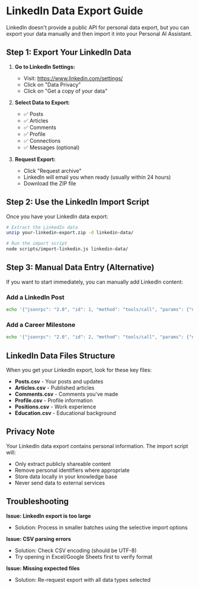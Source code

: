 # LinkedIn Data Export Guide

LinkedIn doesn't provide a public API for personal data export, but you can export your data manually and then import it into your Personal AI Assistant.

## Step 1: Export Your LinkedIn Data

1. **Go to LinkedIn Settings:**
   - Visit: https://www.linkedin.com/settings/
   - Click on "Data Privacy"
   - Click on "Get a copy of your data"

2. **Select Data to Export:**
   - ✅ Posts
   - ✅ Articles  
   - ✅ Comments
   - ✅ Profile
   - ✅ Connections
   - ✅ Messages (optional)

3. **Request Export:**
   - Click "Request archive"
   - LinkedIn will email you when ready (usually within 24 hours)
   - Download the ZIP file

## Step 2: Use the LinkedIn Import Script

Once you have your LinkedIn data export:

```bash
# Extract the LinkedIn data
unzip your-linkedin-export.zip -d linkedin-data/

# Run the import script
node scripts/import-linkedin.js linkedin-data/
```

## Step 3: Manual Data Entry (Alternative)

If you want to start immediately, you can manually add LinkedIn content:

### Add a LinkedIn Post
```bash
echo '{"jsonrpc": "2.0", "id": 1, "method": "tools/call", "params": {"name": "add_personal_knowledge", "arguments": {"category": "linkedin-posts", "title": "My thoughts on AI development", "content": "Today I shared insights about the future of AI in software development...", "tags": ["AI", "software-development", "career"], "metadata": {"post_date": "2024-06-01", "platform": "linkedin", "engagement": {"likes": 45, "comments": 12}}}}}' | node dist/index.js
```

### Add a Career Milestone
```bash
echo '{"jsonrpc": "2.0", "id": 2, "method": "tools/call", "params": {"name": "add_personal_knowledge", "arguments": {"category": "career-milestones", "title": "Promoted to Senior AI Engineer", "content": "Excited to announce my promotion to Senior AI Engineer at TechCorp. Leading the AI initiatives team...", "tags": ["promotion", "AI", "leadership"], "metadata": {"date": "2024-05-15", "company": "TechCorp", "role": "Senior AI Engineer"}}}}' | node dist/index.js
```

## LinkedIn Data Files Structure

When you get your LinkedIn export, look for these key files:

- **Posts.csv** - Your posts and updates
- **Articles.csv** - Published articles  
- **Comments.csv** - Comments you've made
- **Profile.csv** - Profile information
- **Positions.csv** - Work experience
- **Education.csv** - Educational background

## Privacy Note

Your LinkedIn data export contains personal information. The import script will:
- Only extract publicly shareable content
- Remove personal identifiers where appropriate
- Store data locally in your knowledge base
- Never send data to external services

## Troubleshooting

**Issue: LinkedIn export is too large**
- Solution: Process in smaller batches using the selective import options

**Issue: CSV parsing errors**
- Solution: Check CSV encoding (should be UTF-8)
- Try opening in Excel/Google Sheets first to verify format

**Issue: Missing expected files**
- Solution: Re-request export with all data types selected

